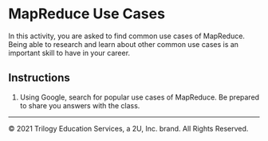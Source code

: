 # MapReduce Use Cases

In this activity, you are asked to find common use cases of MapReduce. Being able to research and learn about other common use cases is an important skill to have in your career.

## Instructions

1. Using Google, search for popular use cases of MapReduce. Be prepared to share you answers with the class. 

---

© 2021 Trilogy Education Services, a 2U, Inc. brand.  All Rights Reserved.
